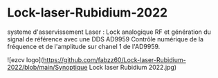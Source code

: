 # Lock-laser-Rubidium-2022
systeme d'asservissement Laser : Lock analogique RF et génération du signal de référence avec une DDS AD9959
Contrôle numérique de la fréquence et de l'amplitude sur chanel 1 de l'AD9959.

![ezcv logo](https://github.com/fabzz60/Lock-laser-Rubidium-2022/blob/main/Synoptique Lock laser Rubidium 2022.jpg)
